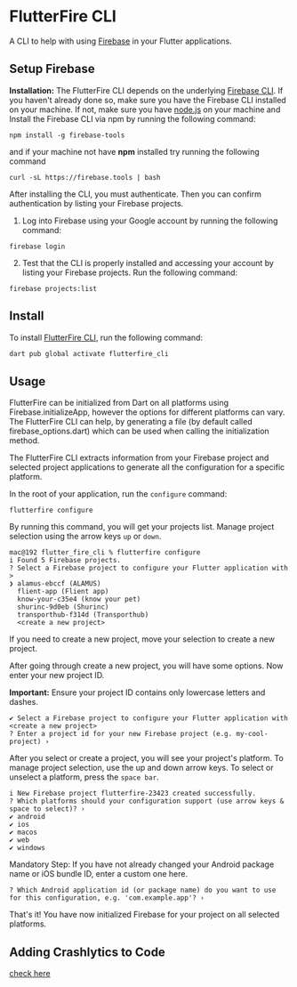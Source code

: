 # FlutterFire CLI

A CLI to help with using [Firebase](https://firebase.google.com/docs/flutter) in your Flutter applications.

## Setup Firebase


**Installation:** The FlutterFire CLI depends on the underlying [Firebase CLI](https://firebase.google.com/docs/cli). If you haven't already done so, make sure you have the Firebase CLI installed on your machine. If not, make sure you have [node.js](https://nodejs.org/en) on your machine and Install the Firebase CLI via npm by running the following command:

```
npm install -g firebase-tools
```

and if your machine not have **npm** installed try running the following command

```
curl -sL https://firebase.tools | bash
```

After installing the CLI, you must authenticate. Then you can confirm authentication by listing your Firebase projects.

1. Log into Firebase using your Google account by running the following command:

```
firebase login
```

2. Test that the CLI is properly installed and accessing your account by listing your Firebase projects. Run the following command:

```
firebase projects:list
```

## Install

To install [FlutterFire CLI](https://firebase.flutter.dev/docs/overview), run the following command:

```bash
dart pub global activate flutterfire_cli
```

## Usage

FlutterFire can be initialized from Dart on all platforms using Firebase.initializeApp, however the options for different platforms can vary. The FlutterFire CLI can help, by generating a file (by default called firebase_options.dart) which can be used when calling the initialization method.

The FlutterFire CLI extracts information from your Firebase project and selected project applications to generate all the configuration for a specific platform.

In the root of your application, run the `configure` command:

```
flutterfire configure
```

By running this command, you will get your projects list. Manage project selection using the arrow keys `up` or `down`.

```
mac@192 flutter_fire_cli % flutterfire configure
i Found 5 Firebase projects.
? Select a Firebase project to configure your Flutter application with >
❯ alamus-ebccf (ALAMUS)        
  flient-app (Flient app)
  know-your-c35e4 (know your pet)
  shurinc-9d0eb (Shurinc)
  transporthub-f314d (Transporthub)      
  <create a new project>
```

If you need to create a new project, move your selection to create a new project.

After going through create a new project, you will have some options. Now enter your new project ID.

**Important:** Ensure your project ID contains only lowercase letters and dashes.


```
✔ Select a Firebase project to configure your Flutter application with <create a new project>
? Enter a project id for your new Firebase project (e.g. my-cool-project) › 
```

After you select or create a project, you will see your project's platform. To manage project selection, use the up and down arrow keys. To select or unselect a platform, press the `space bar`.

```
i New Firebase project flutterfire-23423 created successfully.
? Which platforms should your configuration support (use arrow keys & space to select)? ›     
✔ android
✔ ios
✔ macos
✔ web
✔ windows   
```

Mandatory Step: If you have not already changed your Android package name or iOS bundle ID, enter a custom one here.

```
? Which Android application id (or package name) do you want to use for this configuration, e.g. 'com.example.app'? ›
```

That's it! You have now initialized Firebase for your project on all selected platforms.

## Adding Crashlytics to Code

[check here](https://github.com/harshil-kmphitech/flutter_new_structure/blob/main/lib/app/utils/helpers/injectable/injectable.dart)